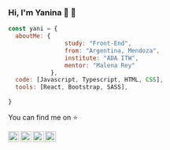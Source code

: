 ### Hi, I'm Yanina  👋 :black_heart:



```js
const yani = {
  aboutMe: {
                study: "Front-End",
                from: "Argentina, Mendoza",
                institute: "ADA ITW",
                mentor: "Malena Rey"
            },
  code: [Javascript, Typescript, HTML, CSS],
  tools: [React, Bootstrap, SASS],
 
}
```
You can find me on :star: 

<a href="https://www.linkedin.com/in/yaninabucca/">
    <img align="left" alt="Ajay's Linkdein" width="22px" src="https://cdn.jsdelivr.net/npm/simple-icons@v3/icons/linkedin.svg" />
  </a>
<a href="https://github.com/YBucca">
    <img align="left" alt="Ajay's Github" width="22px" src="https://cdn.jsdelivr.net/npm/simple-icons@v3/icons/github.svg" />
  </a>
<a href="https://www.instagram.com/yanibucca/">
   <img align="left" alt="Ajay's Github" width="22px" src="https://cdn.jsdelivr.net/npm/simple-icons@v3/icons/instagram.svg" />
  </a>
  <a href="mailto:yani.bucca@gmail.com">
   <img align="left" alt="Ajay's Github" width="22px" src="https://cdn.jsdelivr.net/npm/simple-icons@v3/icons/gmail.svg" />
  </a>

<!--
**YBucca/YBucca** is a ✨ _special_ ✨ repository because its `README.md` (this file) appears on your GitHub profile.

Here are some ideas to get you started:

- 🔭 I’m currently working on ...
- 🌱 I’m currently learning ...
- 👯 I’m looking to collaborate on ...
- 🤔 I’m looking for help with ...
- 💬 Ask me about ...
- 📫 How to reach me: ...
- 😄 Pronouns: ...
- ⚡ Fun fact: ...
-->
